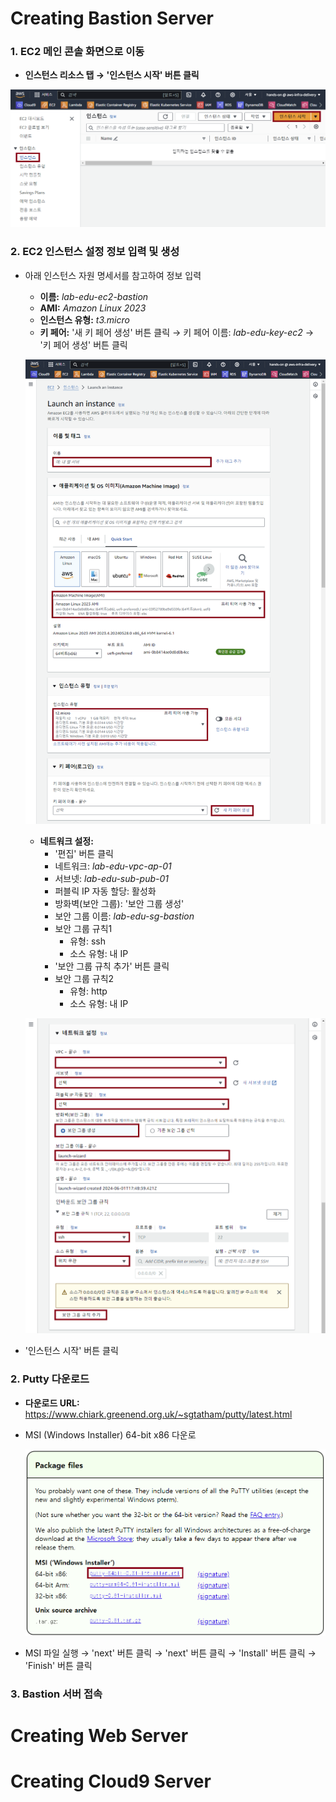 # Creating Bastion Server

### 1. EC2 메인 콘솔 화면으로 이동
- **인스턴스 리소스 탭 → '인스턴스 시작' 버튼 클릭**

![alt text](./img/instance_01.png)

### 2. EC2 인스턴스 설정 정보 입력 및 생성
- 아래 인스턴스 자원 명세서를 참고하여 정보 입력
    - **이름:** *lab-edu-ec2-bastion*
    - **AMI:** *Amazon Linux 2023*
    - **인스턴스 유형:** *t3.micro*
    - **키 페어:** '새 키 페어 생성' 버튼 클릭 → 키 페어 이름: *lab-edu-key-ec2* → '키 페어 생성' 버튼 클릭

    ![alt text](./img/instance_02.png)

    - **네트워크 설정:**
        - '편집' 버튼 클릭
        - 네트워크: *lab-edu-vpc-ap-01*
        - 서브넷: *lab-edu-sub-pub-01*
        - 퍼블릭 IP 자동 할당: 활성화
        - 방화벽(보안 그룹): '보안 그룹 생성'
        - 보안 그룹 이름: *lab-edu-sg-bastion*
        - 보안 그룹 규칙1
            - 유형: ssh
            - 소스 유형: 내 IP
        - '보안 그룹 규칙 추가' 버튼 클릭
        - 보안 그룹 규칙2
            - 유형: http
            - 소스 유형: 내 IP

    ![alt text](./img/instance_03.png)

- '인스턴스 시작' 버튼 클릭

### 2. Putty 다운로드
- **다운로드 URL:** https://www.chiark.greenend.org.uk/~sgtatham/putty/latest.html
- MSI (Windows Installer) 64-bit x86 다운로

    ![alt text](./img/instance_04.png)
- MSI 파일 실행 → 'next' 버튼 클릭 → 'next' 버튼 클릭 → 'Install' 버튼 클릭 → 'Finish' 버튼 클릭

### 3. Bastion 서버 접속











# Creating Web Server


# Creating Cloud9 Server
